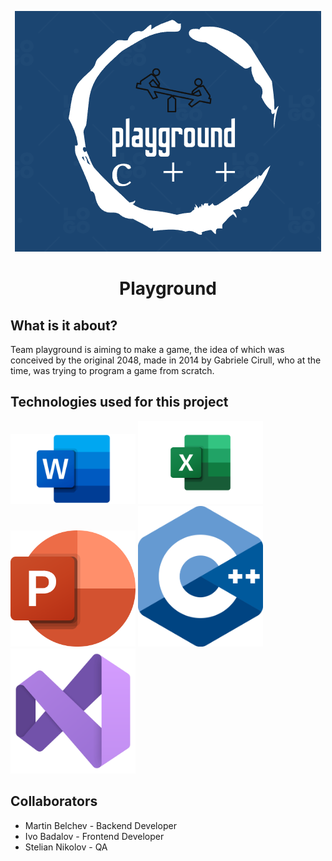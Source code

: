 <p align="center">
	<img src="Images/logo.png">
</p>

<h1 align="center">Playground</h1>
<h2>What is it about?</h2>
<p align="left">Team playground is aiming to make a game, the idea of which was conceived by the original 2048, made in 2014 by Gabriele Cirull, who at the time, was trying to program a game from scratch.
<h2>Technologies used for this project</h2>
<img style="width: 200px;" src="Images/word.png"> <img style="width: 200px;" src="Images/excel.png"> 
<img style="width: 200px;" src="Images/powerpoint.png"> <img style="width: 200px;" src="Images/cpp.png"> <img style="width: 200px;" src="Images/vs.png"> 
<h2>Collaborators</h2>
<ul>
<li>Martin Belchev - Backend Developer</li>
<li>Ivo Badalov - Frontend Developer</li>
<li>Stelian Nikolov - QA </li>
</ul>
